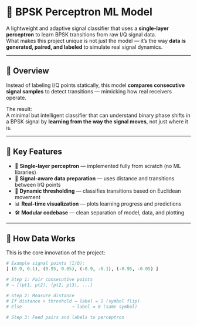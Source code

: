 # 🧠 BPSK Perceptron ML Model

A lightweight and adaptive signal classifier that uses a **single-layer perceptron** to learn BPSK transitions from raw I/Q signal data.  
What makes this project unique is not just the model — it’s the way **data is generated, paired, and labeled** to simulate real signal dynamics.

---

## 📌 Overview

Instead of labeling I/Q points statically, this model **compares consecutive signal samples** to detect transitions — mimicking how real receivers operate.

The result:  
A minimal but intelligent classifier that can understand binary phase shifts in a BPSK signal by **learning from the way the signal moves**, not just where it is.

---

## 🎯 Key Features

- 🧠 **Single-layer perceptron** — implemented fully from scratch (no ML libraries)
- 📡 **Signal-aware data preparation** — uses distance and transitions between I/Q points
- 🔁 **Dynamic thresholding** — classifies transitions based on Euclidean movement
- 📊 **Real-time visualization** — plots learning progress and predictions
- 🛠️ **Modular codebase** — clean separation of model, data, and plotting

---

## 🧬 How Data Works

This is the core innovation of the project:

```python
# Example signal points (I/Q):
[ (0.9, 0.1), (0.95, 0.05), (-0.9, -0.1), (-0.95, -0.05) ]

# Step 1: Pair consecutive points
# → [(pt1, pt2), (pt2, pt3), ...]

# Step 2: Measure distance
# If distance > threshold → label = 1 (symbol flip)
# Else                   → label = 0 (same symbol)

# Step 3: Feed pairs and labels to perceptron

